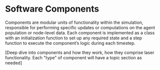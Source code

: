 # Software Components


Components are modular units of functionality within the simulation, responsible for performing specific updates or computations on the agent population or node-level data. Each component is implemented as a class with an initialization function to set up any required state and a step function to execute the component’s logic during each timestep.

[Deep dive into components and how they work, how they comprise laser functionality. Each "type" of component will have a topic section as needed]
